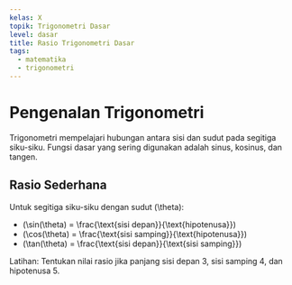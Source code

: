 ```yaml
---
kelas: X
topik: Trigonometri Dasar
level: dasar
title: Rasio Trigonometri Dasar
tags:
  - matematika
  - trigonometri
---
```


# Pengenalan Trigonometri

Trigonometri mempelajari hubungan antara sisi dan sudut pada segitiga siku-siku. Fungsi dasar yang sering digunakan adalah sinus, kosinus, dan tangen.

## Rasio Sederhana

Untuk segitiga siku-siku dengan sudut \(\theta\):

- \(\sin(\theta) = \frac{\text{sisi depan}}{\text{hipotenusa}}\)
- \(\cos(\theta) = \frac{\text{sisi samping}}{\text{hipotenusa}}\)
- \(\tan(\theta) = \frac{\text{sisi depan}}{\text{sisi samping}}\)

Latihan: Tentukan nilai rasio jika panjang sisi depan 3, sisi samping 4, dan hipotenusa 5.
